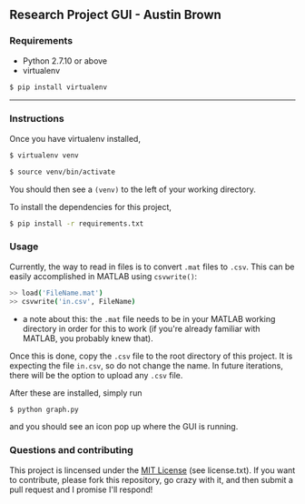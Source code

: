 ## Research Project GUI - Austin Brown

### Requirements
- Python 2.7.10 or above
- virtualenv
```sh
$ pip install virtualenv
```
---
### Instructions
Once you have virtualenv installed,
```sh
$ virtualenv venv
```
```sh
$ source venv/bin/activate
```
You should then see a `(venv)` to the left of your working directory.

To install the dependencies for this project,
```sh
$ pip install -r requirements.txt
```

### Usage

Currently, the way to read in files is to convert `.mat` files to `.csv`. This can be easily accomplished in MATLAB using `csvwrite()`:

```sh
>> load('FileName.mat')
>> csvwrite('in.csv', FileName) 
```

  * a note about this: the `.mat` file needs to be in your MATLAB working directory in order for this to work (if you're already familiar with MATLAB, you probably knew that).

Once this is done, copy the `.csv` file to the root directory of this project. It is expecting the file `in.csv`, so do not change the name. In future iterations, there will be the option to upload any `.csv` file.

After these are installed, simply run
```sh
$ python graph.py
```
and you should see an icon pop up where the GUI is running.

### Questions and contributing
This project is lincensed under the [MIT License](https://opensource.org/licenses/MIT) (see license.txt). If you want to contribute, please fork this repository, go crazy with it, and then submit a pull request and I promise I'll respond!  